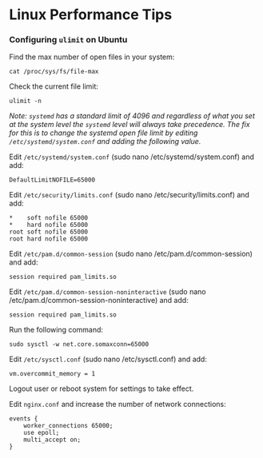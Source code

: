 # Linux Performance Tips

### Configuring ```ulimit``` on Ubuntu

Find the max number of open files in your system:

```
cat /proc/sys/fs/file-max
```

Check the current file limit:

```
ulimit -n
```

*Note: ```systemd``` has a standard limit of 4096 and regardless of what you set at the system level the ```systemd``` level will always take precedence. The fix for this is to change the systemd open file limit by editing ```/etc/systemd/system.conf``` and adding the following value.*


Edit ```/etc/systemd/system.conf``` (sudo nano /etc/systemd/system.conf) and add:

```
DefaultLimitNOFILE=65000
```

Edit ```/etc/security/limits.conf``` (sudo nano /etc/security/limits.conf) and add:

```
*    soft nofile 65000
*    hard nofile 65000
root soft nofile 65000
root hard nofile 65000
```

Edit ```/etc/pam.d/common-session``` (sudo nano /etc/pam.d/common-session) and add:

```
session required pam_limits.so
```

Edit ```/etc/pam.d/common-session-noninteractive``` (sudo nano /etc/pam.d/common-session-noninteractive) and add:

```
session required pam_limits.so
```

Run the following command:

```
sudo sysctl -w net.core.somaxconn=65000
```

Edit ```/etc/sysctl.conf``` (sudo nano /etc/sysctl.conf) and add:

```
vm.overcommit_memory = 1
```

Logout user or reboot system for settings to take effect.

Edit ```nginx.conf``` and increase the number of network connections:

```
events {
    worker_connections 65000;
    use epoll;
    multi_accept on;
}
```

